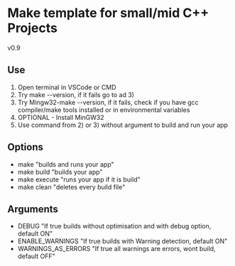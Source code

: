 # Make template for small/mid C++ Projects
v0.9

## Use
1) Open terminal in VSCode or CMD
2) Try make --version, if it fails go to ad 3)
3) Try Mingw32-make --version, if it fails, check if you have gcc compiler/make tools installed or in environmental variables
4) OPTIONAL - Install MinGW32
5) Use command from 2) or 3) without argument to build and run your app

## Options
- make "builds and runs your app"
- make build "builds your app"
- make execute "runs your app if it is build"
- make clean "deletes every build file"

## Arguments
- DEBUG "If true builds without optimisation and with debug option, default ON"
- ENABLE_WARNINGS "If true builds with Warning detection, default ON"
- WARNINGS_AS_ERRORS "If true all warnings are errors, wont build, default OFF"
